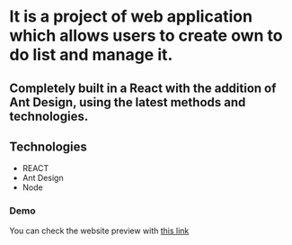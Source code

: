 # It is a project of web application which allows users to create own to do list and manage it. 
## Completely built in a React with the addition of Ant Design, using the latest methods and technologies. 

## Technologies
* REACT
* Ant Design
* Node
### Demo

You can check the website preview with [this link]()
